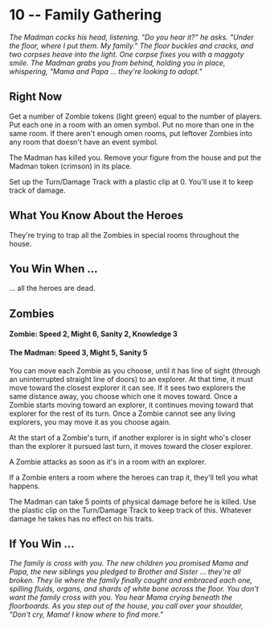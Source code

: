 # 10 -- Family Gathering

_The Madman cocks his head, listening. "Do you hear it?" he asks. "Under the floor, where I put them. My family."_
_The floor buckles and cracks, and two corpses heave into the light. One corpse fixes you with a maggoty smile._
_The Madman grabs you from behind, holding you in place, whispering, "Mama and Papa ... they're looking to adopt."_

## Right Now

Get a number of Zombie tokens (light green) equal to the number of players. Put each one in a room with an omen symbol. Put no more than one in the same room. If there aren't enough omen rooms, put leftover Zombies into any room that doesn't have an event symbol.

The Madman has killed you. Remove your figure from the house and put the Madman token (crimson) in its place.

Set up the Turn/Damage Track with a plastic clip at 0. You'll use it to keep track of damage.

## What You Know About the Heroes

They're trying to trap all the Zombies in special rooms throughout the house.

## You Win When ...

... all the heroes are dead.

## Zombies

#### Zombie: Speed 2, Might 6, Sanity 2, Knowledge 3

#### The Madman: Speed 3, Might 5, Sanity 5

You can move each Zombie as you choose, until it has line of sight (through an uninterrupted straight line of doors) to an explorer. At that time, it must move toward the closest explorer it can see. If it sees two explorers the same distance away, you choose which one it moves toward. Once a Zombie starts moving toward an explorer, it continues moving toward that explorer for
the rest of its turn. Once a Zombie cannot see any living explorers, you may move it as you choose again.

At the start of a Zombie's turn, if another explorer is in sight who's closer than the explorer it pursued last turn, it moves toward the closer explorer.

A Zombie attacks as soon as it's in a room with an explorer.

If a Zombie enters a room where the heroes can trap it, they'll tell you what happens.

The Madman can take 5 points of physical damage before he is killed. Use the plastic clip on the Turn/Damage Track to keep track of this. Whatever damage he takes has no effect on his traits.

## If You Win ...

_The family is cross with you. The new children you promised Mama and Papa, the new siblings you pledged to Brother and Sister ... they're all broken. They lie where the family finally caught and embraced each one, spilling fluids, organs, and shards of white bone across the floor._
_You don't want the family cross with you. You hear Mama crying beneath the floorboards._
_As you step out of the house, you call over your shoulder, "Don't cry, Mama! I know where to find more."_
